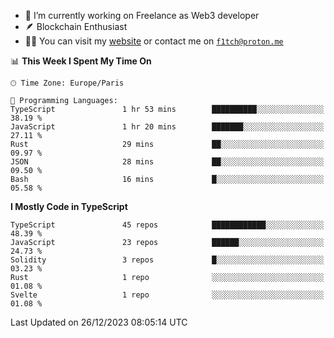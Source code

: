 - 🔭 I’m currently working on Freelance as Web3 developer
- 🪶 Blockchain Enthusiast
- 👨‍💻 You can visit my [website](https://f1tch.xyz) or contact me on [`f1tch@proton.me`](mailto:f1tch@proton.me)

<!--START_SECTION:waka-->
📊 **This Week I Spent My Time On** 

```text
🕑︎ Time Zone: Europe/Paris

💬 Programming Languages: 
TypeScript               1 hr 53 mins        ██████████░░░░░░░░░░░░░░░   38.19 % 
JavaScript               1 hr 20 mins        ███████░░░░░░░░░░░░░░░░░░   27.11 % 
Rust                     29 mins             ██░░░░░░░░░░░░░░░░░░░░░░░   09.97 % 
JSON                     28 mins             ██░░░░░░░░░░░░░░░░░░░░░░░   09.50 % 
Bash                     16 mins             █░░░░░░░░░░░░░░░░░░░░░░░░   05.58 % 
```

**I Mostly Code in TypeScript** 

```text
TypeScript               45 repos            ████████████░░░░░░░░░░░░░   48.39 % 
JavaScript               23 repos            ██████░░░░░░░░░░░░░░░░░░░   24.73 % 
Solidity                 3 repos             █░░░░░░░░░░░░░░░░░░░░░░░░   03.23 % 
Rust                     1 repo              ░░░░░░░░░░░░░░░░░░░░░░░░░   01.08 % 
Svelte                   1 repo              ░░░░░░░░░░░░░░░░░░░░░░░░░   01.08 % 
```




 Last Updated on 26/12/2023 08:05:14 UTC
<!--END_SECTION:waka-->
